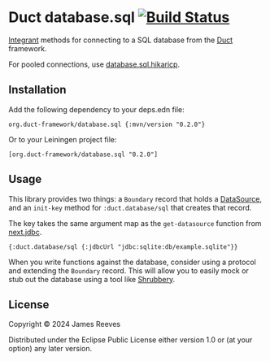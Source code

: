 # Duct database.sql [![Build Status](https://github.com/duct-framework/database.sql/actions/workflows/test.yml/badge.svg)](https://github.com/duct-framework/database.sql/actions/workflows/test.yml)

[Integrant][] methods for connecting to a SQL database from the
[Duct][] framework.

For pooled connections, use [database.sql.hikaricp][].

[integrant]: https://github.com/weavejester/integrant
[duct]: https://github.com/duct-framework/duct
[database.sql.hikaricp]: https://github.com/duct-framework/database.sql.hikaricp

## Installation

Add the following dependency to your deps.edn file:

    org.duct-framework/database.sql {:mvn/version "0.2.0"}

Or to your Leiningen project file:

    [org.duct-framework/database.sql "0.2.0"]

## Usage

This library provides two things: a `Boundary` record that holds a
[DataSource][], and an `init-key` method for `:duct.database/sql` that
creates that record.

The key takes the same argument map as the `get-datasource` function
from [next.jdbc][].

```edn
{:duct.database/sql {:jdbcUrl "jdbc:sqlite:db/example.sqlite"}}
```

When you write functions against the database, consider using a
protocol and extending the `Boundary` record. This will allow you to
easily mock or stub out the database using a tool like [Shrubbery][].

[datasource]: https://docs.oracle.com/en/java/javase/17/docs/api/java.sql/javax/sql/DataSource.html
[next.jdbc]: https://github.com/seancorfield/next-jdbc
[shrubbery]: https://github.com/bguthrie/shrubbery

## License

Copyright © 2024 James Reeves

Distributed under the Eclipse Public License either version 1.0 or (at
your option) any later version.

